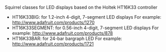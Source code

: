Squirrel classes for LED displays based on the Holtek HT16K33 controller

- HT16K33BIG: for 1.2-inch 4-digit, 7-segment LED displays
  For example: http://www.adafruit.com/products/1270
- HT16K33SEGMENT: for 0.56-inch 4-digit, 7-segment LED displays
  For example: http://www.adafruit.com/products/878
- HT16K33BAR: for 24-bar bargraph LED
  For example: http://www.adafruit.com/products/1721
